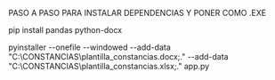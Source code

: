PASO A PASO PARA INSTALAR DEPENDENCIAS Y PONER COMO .EXE

pip install pandas python-docx


pyinstaller --onefile --windowed --add-data "C:\\CONSTANCIAS\\plantilla_constancias.docx;." --add-data "C:\\CONSTANCIAS\\plantilla_constancias.xlsx;." app.py
